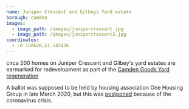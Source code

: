 ```yaml
---
name: Juniper Crescent and Gilbeys Yard estate 
borough: camden
images:
  - image_path: /images/junipercrescent.jpg
  - image_path: /images/junipercrescent2.jpg
coordinates: 
  - -0.150620,51.542436
---
```

circa 200 homes on Juniper Crescent and Gilbey's yard estates are earmarked for redevelopment as part of the [Camden Goods Yard regeneration](https://www.camden.gov.uk/documents/20142/145786127/Site+Allocations+2020+-+05+Camden+Goods+Yard.pdf)

A ballot was supposed to be held by housing association One Housing Group in late March 2020, but this was [postponed](https://onehousing.co.uk/__data/assets/pdf_file/0020/16319/Juniper-Crescent-and-Gilbeys-Yard-project-FAQs-2020.pdf) because of the coronavirus crisis. 
